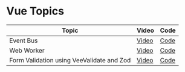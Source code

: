 # Vue Topics

| Topic                                     | Video                                                | Code                                 |
| ----------------------------------------- | ---------------------------------------------------- | ------------------------------------ |
| Event Bus                                 | [Video](https://www.youtube.com/watch?v=kZVuVF4i_YE) | [Code](./event-bus/)                 |
| Web Worker                                | [Video](https://www.youtube.com/watch?v=RrjW5Jg_A84) | [Code](./web-worker/)                |
| Form Validation using VeeValidate and Zod | [Video](https://youtu.be/R7toMFEPOtQ)                | [Code](./form-with-veevalidate-zod/) |
